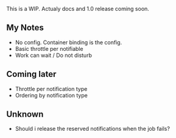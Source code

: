 This is a WIP. Actualy docs and 1.0 release coming soon.

## My Notes
- No config. Container binding is the config.
- Basic throttle per notifiable
- Work can wait / Do not disturb

## Coming later
- Throttle per notification type
- Ordering by notification type

## Unknown
- Should i release the reserved notifications when the job fails?
